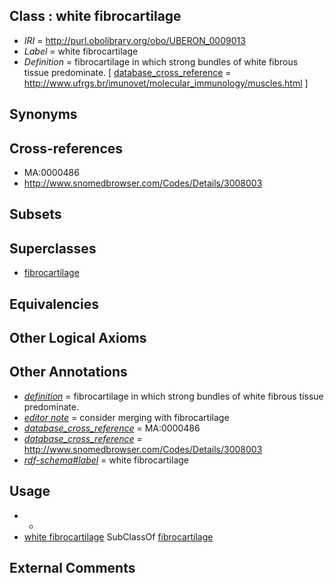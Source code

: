 
## Class : white fibrocartilage

 * *IRI* = http://purl.obolibrary.org/obo/UBERON_0009013
 * *Label* = white fibrocartilage
 * *Definition* = fibrocartilage in which strong bundles of white fibrous tissue predominate. [ [database_cross_reference](../../ef/oboInOwl#hasDbXref.md) = http://www.ufrgs.br/imunovet/molecular_immunology/muscles.html ]

## Synonyms


## Cross-references

 * MA:0000486
 * http://www.snomedbrowser.com/Codes/Details/3008003

## Subsets


## Superclasses

 * [fibrocartilage](../../UBERON/95/UBERON_0001995.md)

## Equivalencies


## Other Logical Axioms


## Other Annotations

 * *[definition](../../IAO/15/IAO_0000115.md)* = fibrocartilage in which strong bundles of white fibrous tissue predominate.
 * *[editor note](../../IAO/16/IAO_0000116.md)* = consider merging with fibrocartilage
 * *[database_cross_reference](../../ef/oboInOwl#hasDbXref.md)* = MA:0000486
 * *[database_cross_reference](../../ef/oboInOwl#hasDbXref.md)* = http://www.snomedbrowser.com/Codes/Details/3008003
 * *[rdf-schema#label](../../el/rdf-schema#label.md)* = white fibrocartilage

## Usage

 * -
 * [white fibrocartilage](../../UBERON/13/UBERON_0009013.md) SubClassOf [fibrocartilage](../../UBERON/95/UBERON_0001995.md)

## External Comments


